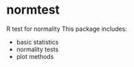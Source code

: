 # normtest
R test for normality
This package includes:

- basic statistics
- normality tests
- plot methods
